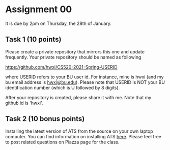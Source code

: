 # Assignment 00

It is due by 2pm on Thursday, the 28th of January.

## Task 1 (10 points)

Please create a private repository that mirrors this one and update
frequently. Your private repository should be named as following

https://github.com/hwxi/CS520-2021-Spring-USERID

where USERID refers to your BU user id. For instance, mine is hwxi
(and my bu email address is hwxi@bu.edu). Please note that USERID is
NOT your BU identification number (which is U followed by 8 digits).

After your repository is created, please share it with me. Note that
my github id is 'hwxi'.

## Task 2 (10 bonus points)

Installing the latest version of ATS from the source on your own
laptop computer. You can find information on installing ATS [here](http://www.ats-lang.org).
Please feel free to post related questions on Piazza page for the class.
